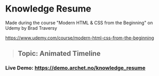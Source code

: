# Knowledge Resume

Made during the course "Modern HTML & CSS from the Beginning" on Udemy by Brad Traversy

https://www.udemy.com/course/modern-html-css-from-the-beginning

> ## Topic: Animated Timeline

### Live Demo: https://demo.archet.no/knowledge_resume
